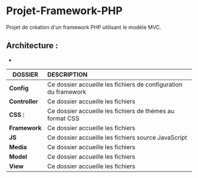 # Projet-Framework-PHP

Projet de création d'un framework PHP utilisant le modèle MVC.

## Architecture :     

* 

  | DOSSIER        | DESCRIPTION                                                  |
  | -------------- | :----------------------------------------------------------- |
  | **Config**     | Ce dossier accueille les fichiers de configuration du framework |
  | **Controller** | Ce dossier accueille les fichiers                            |
  | **CSS :**      | Ce dossier accueille les fichiers de thèmes au format CSS    |
  | **Framework**  | Ce dossier accueille les fichiers                            |
  | **JS**         | Ce dossier accueille les fichiers source JavaScript          |
  | **Media**      | Ce dossier accueille les fichiers                            |
  | **Model**      | Ce dossier accueille les fichiers                            |
  | **View**       | Ce dossier accueille les fichiers                            |
